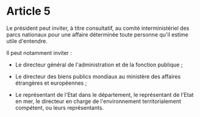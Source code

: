 # Article 5

Le président peut inviter, à titre consultatif, au comité interministériel des parcs nationaux pour une affaire déterminée toute personne qu'il estime utile d'entendre.

Il peut notamment inviter :

- Le directeur général de l'administration et de la fonction publique ;

- Le directeur des biens publics mondiaux au ministère des affaires étrangères et européennes ;

- Le représentant de l'Etat dans le département, le représentant de l'Etat en mer, le directeur en charge de l'environnement territorialement compétent, ou leurs représentants.
